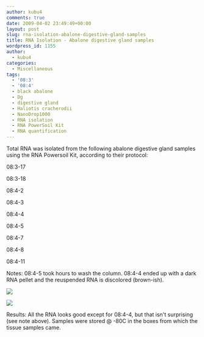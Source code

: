 ```yaml
---
author: kubu4
comments: true
date: 2009-04-02 23:49:49+00:00
layout: post
slug: rna-isolation-abalone-digestive-gland-samples
title: RNA Isolation - Abalone digestive gland samples
wordpress_id: 1155
author:
  - kubu4
categories:
  - Miscellaneous
tags:
  - '08:3'
  - '08:4'
  - black abalone
  - Dg
  - digestive gland
  - Haliotis cracherodii
  - NanoDrop1000
  - RNA isolation
  - RNA PowerSoil Kit
  - RNA quantification
---
```


Total RNA was isolated from the following abalone digestive gland samples using the RNA Powersoil Kit, according to their protocol:

08:3-17

08:3-18

08:4-2

08:4-3

08:4-4

08:4-5

08:4-7

08:4-8

08:4-11

Notes: 08:4-5 took hours to wash the column. 08:4-4 ended up with a dark RNA pellet and the reuspended RNA is discolored (brown-ish).

![](http://eagle.fish.washington.edu/Arabidopsis/RNA%20Spec%20Readings/20090402%20RNA%20SJW.jpg)

![](http://eagle.fish.washington.edu/Arabidopsis/RNA%20Spec%20Readings/20090403%20RNA%20SJW.jpg)

Results: All the RNA looks good except for 08:4-4, but that isn't surprising (see note above). Samples were stored @ -80C in the boxes from which the tissue samples came.
